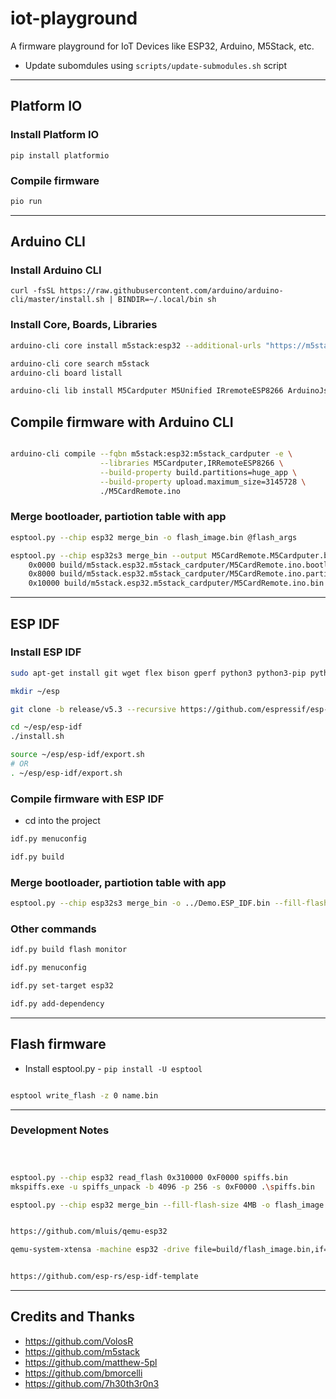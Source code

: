 # iot-playground

A firmware playground for IoT Devices like ESP32, Arduino, M5Stack, etc.


- Update subomdules using `scripts/update-submodules.sh` script



---

## Platform IO

### Install Platform IO

```shell
pip install platformio
```

### Compile firmware

```bash
pio run
```

---


## Arduino CLI

### Install Arduino CLI

```shell
curl -fsSL https://raw.githubusercontent.com/arduino/arduino-cli/master/install.sh | BINDIR=~/.local/bin sh
```

### Install Core, Boards, Libraries

```bash
arduino-cli core install m5stack:esp32 --additional-urls "https://m5stack.oss-cn-shenzhen.aliyuncs.com/resource/arduino/package_m5stack_index.json"

arduino-cli core search m5stack
arduino-cli board listall

arduino-cli lib install M5Cardputer M5Unified IRremoteESP8266 ArduinoJson TinyGpsPlus "Adafruit NeoPixel" --log-level warn --verbose
```

## Compile firmware with Arduino CLI

```bash

arduino-cli compile --fqbn m5stack:esp32:m5stack_cardputer -e \
                    --libraries M5Cardputer,IRRemoteESP8266 \
                    --build-property build.partitions=huge_app \
                    --build-property upload.maximum_size=3145728 \
                    ./M5CardRemote.ino

```

### Merge bootloader, partiotion table with app

```bash
esptool.py --chip esp32 merge_bin -o flash_image.bin @flash_args

esptool.py --chip esp32s3 merge_bin --output M5CardRemote.M5Cardputer.bin \
    0x0000 build/m5stack.esp32.m5stack_cardputer/M5CardRemote.ino.bootloader.bin \
    0x8000 build/m5stack.esp32.m5stack_cardputer/M5CardRemote.ino.partitions.bin \
    0x10000 build/m5stack.esp32.m5stack_cardputer/M5CardRemote.ino.bin
```

---

## ESP IDF

### Install ESP IDF

```bash
sudo apt-get install git wget flex bison gperf python3 python3-pip python3-venv cmake ninja-build ccache libffi-dev libssl-dev dfu-util libusb-1.0-0

mkdir ~/esp

git clone -b release/v5.3 --recursive https://github.com/espressif/esp-idf.git --depth 1 ~/esp/esp-idf

cd ~/esp/esp-idf
./install.sh

source ~/esp/esp-idf/export.sh
# OR
. ~/esp/esp-idf/export.sh
```


### Compile firmware with ESP IDF
- cd into the project
```bash
idf.py menuconfig

idf.py build
```


### Merge bootloader, partiotion table with app

```bash
esptool.py --chip esp32s3 merge_bin -o ../Demo.ESP_IDF.bin --fill-flash-size 4MB @flash_args
```

### Other commands

```bash
idf.py build flash monitor

idf.py menuconfig

idf.py set-target esp32

idf.py add-dependency
```

---

## Flash firmware

- Install esptool.py - `pip install -U esptool`

```bash

esptool write_flash -z 0 name.bin

```
---

### Development Notes

```bash



esptool.py --chip esp32 read_flash 0x310000 0xF0000 spiffs.bin
mkspiffs.exe -u spiffs_unpack -b 4096 -p 256 -s 0xF0000 .\spiffs.bin

esptool.py --chip esp32 merge_bin --fill-flash-size 4MB -o flash_image.bin @flash_args)


https://github.com/mluis/qemu-esp32

qemu-system-xtensa -machine esp32 -drive file=build/flash_image.bin,if=mtd,format=raw -serial tcp::5555,server,nowait -display none -daemonize


https://github.com/esp-rs/esp-idf-template

```

---

## Credits and Thanks

- https://github.com/VolosR
- https://github.com/m5stack
- https://github.com/matthew-5pl
- https://github.com/bmorcelli
- https://github.com/7h30th3r0n3